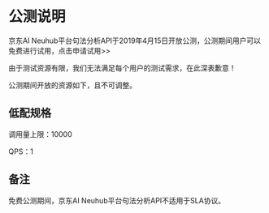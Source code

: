 # 公测说明

京东AI Neuhub平台句法分析API于2019年4月15日开放公测，公测期间用户可以免费进行试用，点击申请试用>>

由于测试资源有限，我们无法满足每个用户的测试需求，在此深表歉意！

公测期间开放的资源如下，且不可调整。

## 低配规格

调用量上限：10000

QPS：1

## 备注

免费公测期间，京东AI Neuhub平台句法分析API不适用于SLA协议。

